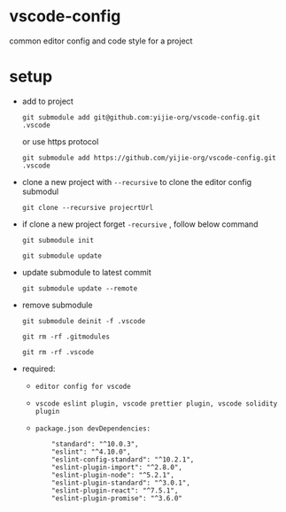 # vscode-config
common editor config and code style for a project

# setup

-  add to project

    `git submodule add git@github.com:yijie-org/vscode-config.git .vscode`

    or use https protocol

    `git submodule add https://github.com/yijie-org/vscode-config.git .vscode`

-  clone a new project with `--recursive` to clone the editor config  submodul

    `git clone --recursive projecrtUrl`

- if clone a new project forget `-recursive` , follow below command

    `git submodule init`

    `git submodule update`

- update submodule to latest commit

    `git submodule update --remote`

- remove submodule

    `git submodule deinit -f .vscode`

    `git rm -rf .gitmodules`

    `git rm -rf .vscode`

- required:

    - `editor config for vscode`

    - `vscode eslint plugin, vscode prettier plugin, vscode solidity plugin`

    - `package.json devDependencies:`

        ```package
            "standard": "^10.0.3",
            "eslint": "^4.10.0",
            "eslint-config-standard": "^10.2.1",
            "eslint-plugin-import": "^2.8.0",
            "eslint-plugin-node": "^5.2.1",
            "eslint-plugin-standard": "^3.0.1",
            "eslint-plugin-react": "^7.5.1",
            "eslint-plugin-promise": "^3.6.0"
        ```
